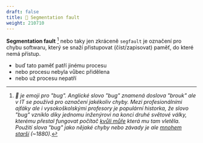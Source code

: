 ```yaml
---
draft: false
title: 🐛 Segmentation fault
weight: 210710
---
```


**Segmentation fault** [^s] nebo taky jen zkráceně `segfault` je označení pro chybu softwaru, který se snaží přistupovat (číst/zapisovat) paměť, do které nemá přístup.

- buď tato paměť patří jinému procesu
- nebo procesu nebyla vůbec přidělena
- nebo už procesu nepatří

[^s]: *🐛 je emoji pro "bug". Anglické slovo "bug" znamená doslova "brouk" ale v IT se používá pro označení jakékoliv chyby. Mezi profesionálními ajťáky ale i vysokoškolskými profesory je populární historka, že slovo "bug" vzniklo díky jednomu inženýrovi na konci druhé světové války, kterému přestal fungovat počítač [kvůli můře](https://english.stackexchange.com/a/40935) která mu tam vletěla. Použití slova "bug" jako nějaké chyby nebo závady je ale [mnohem starší](https://english.stackexchange.com/a/40936) (~1880).*